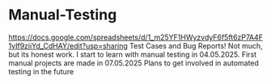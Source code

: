 # Manual-Testing
https://docs.google.com/spreadsheets/d/1_m25YF1HWyzvdyF6f5ft6zP7A4F1yIf9ziiYd_CdHAY/edit?usp=sharing
Test Cases and Bug Reports! Not much, but its honest work.
I start to learn with manual testing in 04.05.2025. 
First manual projects are made in 07.05.2025
Plans to get involved in automated testing in the future
